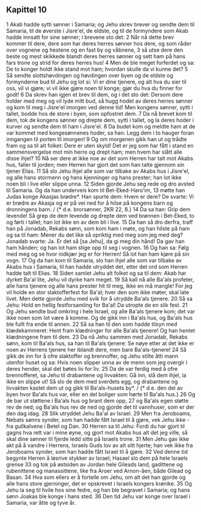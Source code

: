 ## Kapittel 10

1 Akab hadde sytti sønner i Samaria; og Jehu skrev brever og sendte dem til Samaria, til de øverste i Jisre'el, de eldste, og til de formyndere som Akab hadde innsatt for sine sønner; i brevene sto det:
2 Når nå dette brev kommer til dere, dere som har deres herres sønner hos dere, og som råder over vognene og hestene og en fast by og våbnene,
3 så utse dere den beste og mest skikkede blandt deres herres sønner og sett ham på hans fars trone og strid for deres herres hus!
4 Men de ble meget forferdet og sa: De to konger holdt ikke stand mot ham; hvordan skulle da vi kunne det?
5 Så sendte slottshøvdingen og høvdingen over byen og de eldste og formynderne bud til Jehu og lot si: Vi er dine tjenere, og alt hva du sier til oss, vil vi gjøre; vi vil ikke gjøre noen til konge; gjør du hva du finner for godt!
6 Da skrev han igjen et brev til dem, og i det sto det: Dersom dere holder med meg og vil lyde mitt bud, så hugg hodet av deres herres sønner og kom til meg i Jisre'el imorgen ved denne tid! Men kongens sønner, sytti i tallet, bodde hos de store i byen, som opfostret dem.
7 Da nå brevet kom til dem, tok de kongens sønner og drepte dem, sytti i tallet, og la deres hoder i kurver og sendte dem til ham i Jisre'el.
8 Da budet kom og meldte ham at de var kommet med kongesønnenes hoder, sa han: Legg dem i to hauger foran inngangen til porten til imorgen!
9 Og om morgenen gikk han ut og trådte fram og sa til alt folket: Dere er uten skyld! Det er jeg som har fått i stand en sammensvergelse mot min herre og drept ham; men hvem har slått alle disse ihjel?
10 Nå ser dere at ikke noe av det som Herren har talt mot Akabs hus, faller til jorden; men Herren har gjort det som han talte gjennom sin tjener Elias.
11 Så slo Jehu ihjel alle som var tilbake av Akabs hus i Jisre'el, og alle hans stormenn og hans kjenninger og hans prester; han lot ikke noen bli i live eller slippe unna.
12 Siden gjorde Jehu seg rede og dro avsted til Samaria. Og da han underveis kom til Bet-Eked-Haro'im,
13 møtte han Judas konge Akasjas brødre*. Han spurte dem: Hvem er dere? De svarte: Vi er brødre av Akasja og er på vei ned for å hilse på kongens barn og dronningens barn. / {* d.e. brorsønner, 2KR 22, 8.}
14 Da sa han: Grip dem levende! Så grep de dem levende og drepte dem ved brønnen i Bet-Eked, to og førti i tallet; han lot ikke en av dem bli i live.
15 Da han så dro derfra, traff han på Jonadab, Rekabs sønn, som kom ham i møte, og han hilste på ham og sa til ham: Mener du det like så opriktig med meg som jeg med deg? Jonadab svarte: Ja. Er det så [sa Jehu], da gi meg din hånd! Da gav han ham hånden; og han lot ham stige opp til seg i vognen.
16 Og han sa: Følg med meg og se hvor nidkjær jeg er for Herren! Så lot han ham kjøre på sin vogn.
17 Og da han kom til Samaria, slo han ihjel alle som var tilbake av Akabs hus i Samaria, til han hadde utryddet det, etter det ord som Herren hadde talt til Elias.
18 Siden samlet Jehu alt folket og sa til dem: Akab har dyrket Ba'al lite, Jehu vil dyrke ham meget.
19 Så kall nå alle Ba'als profeter, alle hans tjenere og alle hans prester hit til meg, ikke en må mangle! For jeg vil holde en stor slaktofferfest for Ba'al; hver den som ikke møter, skal late livet. Men dette gjorde Jehu med svik for å utrydde Ba'als tjenere.
20 Så sa Jehu: Hold en hellig festforsamling for Ba'al! Da utropte de en slik fest.
21 Og Jehu sendte bud omkring i hele Israel, og alle Ba'als tjenere kom; det var ikke noen som lot være å komme. Og de gikk inn i Ba'als hus, og Ba'als hus ble fullt fra ende til annen.
22 Så sa han til den som hadde tilsyn med klædekammeret: Hent fram klædninger for alle Ba'als tjenere! Og han hentet klædningene fram til dem.
23 Da nå Jehu sammen med Jonadab, Rekabs sønn, kom til Ba'als hus, sa han til Ba'als tjenere: Se nøye etter at det ikke er noen av Herrens tjenere her iblandt dere, men bare Ba'als-tjenere!
24 Så gikk de inn for å ofre slaktoffer og brennoffer, og Jehu stilte åtti mann utenfor huset og sa: Hvis noen slipper unna av de menn som jeg overgir i deres hender, skal det bøtes liv for liv.
25 Da de var ferdig med å ofre brennofferet, sa Jehu til drabantene og livvakten: Gå inn, slå dem ihjel, la ikke en slippe ut! Så slo de dem med sverdets egg, og drabantene og livvakten kastet dem ut og gikk til Ba'als-husets by*. / {* d.e. den del av byen hvor Ba'als hus var, eller en del boliger som hørte til Ba'als hus.}
26 Og de bar ut støttene i Ba'als hus og brant dem opp,
27 og Ba'als egen støtte rev de ned; og Ba'als hus rev de ned og gjorde det til vannhuser, som er der den dag idag.
28 Slik utryddet Jehu Ba'al av Israel.
29 Men fra Jeroboams, Nebats sønns synder, som han hadde fått Israel til å gjøre, vek Jehu ikke - fra gullkalvene i Betel og Dan.
30 Herren sa til Jehu: Fordi du har gjort til gagns hva rett var i mine øyne, og gjort mot Akabs hus alt det jeg ville, så skal dine sønner til fjerde ledd sitte på Israels trone.
31 Men Jehu gav ikke akt på å vandre i Herrens, Israels Guds lov av alt sitt hjerte; han vek ikke fra Jeroboams synder, som han hadde fått Israel til å gjøre.
32 Ved denne tid begynte Herren å løsrive stykker av Israel; Hasael slo dem på hele Israels grense
33 og tok på østsiden av Jordan hele Gileads land, gadittene og rubenittene og manassittene, like fra Aroer ved Arnon-åen, både Gilead og Basan.
34 Hva som ellers er å fortelle om Jehu, om alt det han gjorde og alle hans store gjerninger, det er opskrevet i Israels kongers krønike.
35 Og Jehu la seg til hvile hos sine fedre, og han ble begravet i Samaria; og hans sønn Joakas ble konge i hans sted.
36 Den tid Jehu var konge over Israel i Samaria, var åtte og tyve år.
